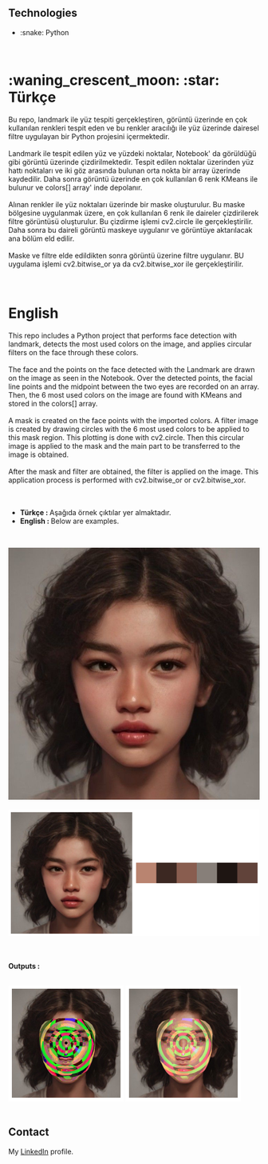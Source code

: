 ## Technologies
<ul>
<li> :snake: Python </li>
</ul>

<br>
<h1> :waning_crescent_moon: :star: Türkçe  </h1> 
Bu repo, landmark ile yüz tespiti gerçekleştiren, görüntü üzerinde en çok kullanılan renkleri tespit eden ve bu renkler aracılığı ile yüz üzerinde dairesel filtre uygulayan bir Python projesini içermektedir. <br><br>
Landmark ile tespit edilen yüz ve yüzdeki noktalar, Notebook' da görüldüğü gibi görüntü üzerinde çizdirilmektedir. Tespit edilen noktalar üzerinden yüz hattı noktaları ve iki göz arasında bulunan orta nokta bir array üzerinde kaydedilir. Daha sonra görüntü üzerinde en çok kullanılan 6 renk KMeans ile bulunur ve colors[] array' inde depolanır. <br><br>
Alınan renkler ile yüz noktaları üzerinde bir maske oluşturulur. Bu maske bölgesine uygulanmak üzere, en çok kullanılan 6 renk ile daireler çizdirilerek filtre görüntüsü oluşturulur. Bu çizdirme işlemi cv2.circle ile gerçekleştirilir. Daha sonra bu daireli görüntü maskeye uygulanır ve görüntüye aktarılacak ana bölüm eld edilir. <br><br>
Maske ve filtre elde edildikten sonra görüntü üzerine filtre uygulanır. BU uygulama işlemi cv2.bitwise_or ya da cv2.bitwise_xor ile gerçekleştirilir. <br><br><br>


<h1> English </h1>
This repo includes a Python project that performs face detection with landmark, detects the most used colors on the image, and applies circular filters on the face through these colors. <br><br>
The face and the points on the face detected with the Landmark are drawn on the image as seen in the Notebook. Over the detected points, the facial line points and the midpoint between the two eyes are recorded on an array. Then, the 6 most used colors on the image are found with KMeans and stored in the colors[] array. <br><br>
A mask is created on the face points with the imported colors. A filter image is created by drawing circles with the 6 most used colors to be applied to this mask region. This plotting is done with cv2.circle. Then this circular image is applied to the mask and the main part to be transferred to the image is obtained. <br><br>
After the mask and filter are obtained, the filter is applied on the image. This application process is performed with cv2.bitwise_or or cv2.bitwise_xor.
<br><br><br>

* <b> Türkçe : </b> Aşağıda örnek çıktılar yer almaktadır. 
* <b> English : </b> Below are examples.

<br>

![h.png](https://github.com/SeymaAtmaca/Python_face_art_with_landmarks/blob/main/images/h.jpg) <br><br>
![p.png](https://github.com/SeymaAtmaca/Python_face_art_with_landmarks/blob/main/images/p.png)<br><br>

<br> 
<b> Outputs : </b><br><br>

![j.png](https://github.com/SeymaAtmaca/Python_face_art_with_landmarks/blob/main/images/j.png) ![o.png](https://github.com/SeymaAtmaca/Python_face_art_with_landmarks/blob/main/images/o.png)<br><br>



## Contact

 My [LinkedIn](https://www.linkedin.com/in/%C5%9Feyma-atmaca-925b57195/) profile.
